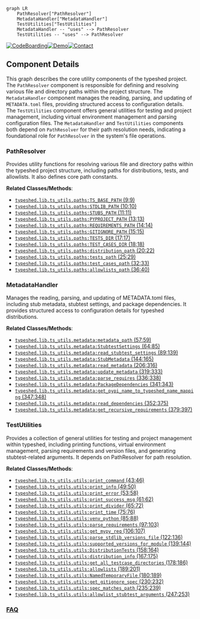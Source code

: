 ```mermaid
graph LR
    PathResolver["PathResolver"]
    MetadataHandler["MetadataHandler"]
    TestUtilities["TestUtilities"]
    MetadataHandler -- "uses" --> PathResolver
    TestUtilities -- "uses" --> PathResolver
```
[![CodeBoarding](https://img.shields.io/badge/Generated%20by-CodeBoarding-9cf?style=flat-square)](https://github.com/CodeBoarding/GeneratedOnBoardings)[![Demo](https://img.shields.io/badge/Try%20our-Demo-blue?style=flat-square)](https://www.codeboarding.org/demo)[![Contact](https://img.shields.io/badge/Contact%20us%20-%20contact@codeboarding.org-lightgrey?style=flat-square)](mailto:contact@codeboarding.org)

## Component Details

This graph describes the core utility components of the typeshed project. The `PathResolver` component is responsible for defining and resolving various file and directory paths within the project structure. The `MetadataHandler` component manages the reading, parsing, and updating of `METADATA.toml` files, providing structured access to configuration details. The `TestUtilities` component offers general utilities for testing and project management, including virtual environment management and parsing configuration files. The `MetadataHandler` and `TestUtilities` components both depend on `PathResolver` for their path resolution needs, indicating a foundational role for `PathResolver` in the system's file operations.

### PathResolver
Provides utility functions for resolving various file and directory paths within the typeshed project structure, including paths for distributions, tests, and allowlists. It also defines core path constants.


**Related Classes/Methods**:

- <a href="https://github.com/python/typeshed/blob/master/lib/ts_utils/paths.py#L9-L9" target="_blank" rel="noopener noreferrer">`typeshed.lib.ts_utils.paths:TS_BASE_PATH` (9:9)</a>
- <a href="https://github.com/python/typeshed/blob/master/lib/ts_utils/paths.py#L10-L10" target="_blank" rel="noopener noreferrer">`typeshed.lib.ts_utils.paths:STDLIB_PATH` (10:10)</a>
- <a href="https://github.com/python/typeshed/blob/master/lib/ts_utils/paths.py#L11-L11" target="_blank" rel="noopener noreferrer">`typeshed.lib.ts_utils.paths:STUBS_PATH` (11:11)</a>
- <a href="https://github.com/python/typeshed/blob/master/lib/ts_utils/paths.py#L13-L13" target="_blank" rel="noopener noreferrer">`typeshed.lib.ts_utils.paths:PYPROJECT_PATH` (13:13)</a>
- <a href="https://github.com/python/typeshed/blob/master/lib/ts_utils/paths.py#L14-L14" target="_blank" rel="noopener noreferrer">`typeshed.lib.ts_utils.paths:REQUIREMENTS_PATH` (14:14)</a>
- <a href="https://github.com/python/typeshed/blob/master/lib/ts_utils/paths.py#L15-L15" target="_blank" rel="noopener noreferrer">`typeshed.lib.ts_utils.paths:GITIGNORE_PATH` (15:15)</a>
- <a href="https://github.com/python/typeshed/blob/master/lib/ts_utils/paths.py#L17-L17" target="_blank" rel="noopener noreferrer">`typeshed.lib.ts_utils.paths:TESTS_DIR` (17:17)</a>
- <a href="https://github.com/python/typeshed/blob/master/lib/ts_utils/paths.py#L18-L18" target="_blank" rel="noopener noreferrer">`typeshed.lib.ts_utils.paths:TEST_CASES_DIR` (18:18)</a>
- <a href="https://github.com/python/typeshed/blob/master/lib/ts_utils/paths.py#L20-L22" target="_blank" rel="noopener noreferrer">`typeshed.lib.ts_utils.paths:distribution_path` (20:22)</a>
- <a href="https://github.com/python/typeshed/blob/master/lib/ts_utils/paths.py#L25-L29" target="_blank" rel="noopener noreferrer">`typeshed.lib.ts_utils.paths:tests_path` (25:29)</a>
- <a href="https://github.com/python/typeshed/blob/master/lib/ts_utils/paths.py#L32-L33" target="_blank" rel="noopener noreferrer">`typeshed.lib.ts_utils.paths:test_cases_path` (32:33)</a>
- <a href="https://github.com/python/typeshed/blob/master/lib/ts_utils/paths.py#L36-L40" target="_blank" rel="noopener noreferrer">`typeshed.lib.ts_utils.paths:allowlists_path` (36:40)</a>


### MetadataHandler
Manages the reading, parsing, and updating of METADATA.toml files, including stub metadata, stubtest settings, and package dependencies. It provides structured access to configuration details for typeshed distributions.


**Related Classes/Methods**:

- <a href="https://github.com/python/typeshed/blob/master/lib/ts_utils/metadata.py#L57-L59" target="_blank" rel="noopener noreferrer">`typeshed.lib.ts_utils.metadata:metadata_path` (57:59)</a>
- <a href="https://github.com/python/typeshed/blob/master/lib/ts_utils/metadata.py#L64-L85" target="_blank" rel="noopener noreferrer">`typeshed.lib.ts_utils.metadata:StubtestSettings` (64:85)</a>
- <a href="https://github.com/python/typeshed/blob/master/lib/ts_utils/metadata.py#L89-L139" target="_blank" rel="noopener noreferrer">`typeshed.lib.ts_utils.metadata:read_stubtest_settings` (89:139)</a>
- <a href="https://github.com/python/typeshed/blob/master/lib/ts_utils/metadata.py#L144-L165" target="_blank" rel="noopener noreferrer">`typeshed.lib.ts_utils.metadata:StubMetadata` (144:165)</a>
- <a href="https://github.com/python/typeshed/blob/master/lib/ts_utils/metadata.py#L206-L316" target="_blank" rel="noopener noreferrer">`typeshed.lib.ts_utils.metadata:read_metadata` (206:316)</a>
- <a href="https://github.com/python/typeshed/blob/master/lib/ts_utils/metadata.py#L319-L333" target="_blank" rel="noopener noreferrer">`typeshed.lib.ts_utils.metadata:update_metadata` (319:333)</a>
- <a href="https://github.com/python/typeshed/blob/master/lib/ts_utils/metadata.py#L336-L338" target="_blank" rel="noopener noreferrer">`typeshed.lib.ts_utils.metadata:parse_requires` (336:338)</a>
- <a href="https://github.com/python/typeshed/blob/master/lib/ts_utils/metadata.py#L341-L343" target="_blank" rel="noopener noreferrer">`typeshed.lib.ts_utils.metadata:PackageDependencies` (341:343)</a>
- <a href="https://github.com/python/typeshed/blob/master/lib/ts_utils/metadata.py#L347-L348" target="_blank" rel="noopener noreferrer">`typeshed.lib.ts_utils.metadata:get_pypi_name_to_typeshed_name_mapping` (347:348)</a>
- <a href="https://github.com/python/typeshed/blob/master/lib/ts_utils/metadata.py#L352-L375" target="_blank" rel="noopener noreferrer">`typeshed.lib.ts_utils.metadata:read_dependencies` (352:375)</a>
- <a href="https://github.com/python/typeshed/blob/master/lib/ts_utils/metadata.py#L379-L397" target="_blank" rel="noopener noreferrer">`typeshed.lib.ts_utils.metadata:get_recursive_requirements` (379:397)</a>


### TestUtilities
Provides a collection of general utilities for testing and project management within typeshed, including printing functions, virtual environment management, parsing requirements and version files, and generating stubtest-related arguments. It depends on PathResolver for path resolution.


**Related Classes/Methods**:

- <a href="https://github.com/python/typeshed/blob/master/lib/ts_utils/utils.py#L43-L46" target="_blank" rel="noopener noreferrer">`typeshed.lib.ts_utils.utils:print_command` (43:46)</a>
- <a href="https://github.com/python/typeshed/blob/master/lib/ts_utils/utils.py#L49-L50" target="_blank" rel="noopener noreferrer">`typeshed.lib.ts_utils.utils:print_info` (49:50)</a>
- <a href="https://github.com/python/typeshed/blob/master/lib/ts_utils/utils.py#L53-L58" target="_blank" rel="noopener noreferrer">`typeshed.lib.ts_utils.utils:print_error` (53:58)</a>
- <a href="https://github.com/python/typeshed/blob/master/lib/ts_utils/utils.py#L61-L62" target="_blank" rel="noopener noreferrer">`typeshed.lib.ts_utils.utils:print_success_msg` (61:62)</a>
- <a href="https://github.com/python/typeshed/blob/master/lib/ts_utils/utils.py#L65-L72" target="_blank" rel="noopener noreferrer">`typeshed.lib.ts_utils.utils:print_divider` (65:72)</a>
- <a href="https://github.com/python/typeshed/blob/master/lib/ts_utils/utils.py#L75-L76" target="_blank" rel="noopener noreferrer">`typeshed.lib.ts_utils.utils:print_time` (75:76)</a>
- <a href="https://github.com/python/typeshed/blob/master/lib/ts_utils/utils.py#L85-L88" target="_blank" rel="noopener noreferrer">`typeshed.lib.ts_utils.utils:venv_python` (85:88)</a>
- <a href="https://github.com/python/typeshed/blob/master/lib/ts_utils/utils.py#L97-L103" target="_blank" rel="noopener noreferrer">`typeshed.lib.ts_utils.utils:parse_requirements` (97:103)</a>
- <a href="https://github.com/python/typeshed/blob/master/lib/ts_utils/utils.py#L106-L107" target="_blank" rel="noopener noreferrer">`typeshed.lib.ts_utils.utils:get_mypy_req` (106:107)</a>
- <a href="https://github.com/python/typeshed/blob/master/lib/ts_utils/utils.py#L122-L136" target="_blank" rel="noopener noreferrer">`typeshed.lib.ts_utils.utils:parse_stdlib_versions_file` (122:136)</a>
- <a href="https://github.com/python/typeshed/blob/master/lib/ts_utils/utils.py#L139-L144" target="_blank" rel="noopener noreferrer">`typeshed.lib.ts_utils.utils:supported_versions_for_module` (139:144)</a>
- <a href="https://github.com/python/typeshed/blob/master/lib/ts_utils/utils.py#L158-L164" target="_blank" rel="noopener noreferrer">`typeshed.lib.ts_utils.utils:DistributionTests` (158:164)</a>
- <a href="https://github.com/python/typeshed/blob/master/lib/ts_utils/utils.py#L167-L175" target="_blank" rel="noopener noreferrer">`typeshed.lib.ts_utils.utils:distribution_info` (167:175)</a>
- <a href="https://github.com/python/typeshed/blob/master/lib/ts_utils/utils.py#L178-L186" target="_blank" rel="noopener noreferrer">`typeshed.lib.ts_utils.utils:get_all_testcase_directories` (178:186)</a>
- <a href="https://github.com/python/typeshed/blob/master/lib/ts_utils/utils.py#L189-L201" target="_blank" rel="noopener noreferrer">`typeshed.lib.ts_utils.utils:allowlists` (189:201)</a>
- <a href="https://github.com/python/typeshed/blob/master/lib/ts_utils/utils.py#L180-L189" target="_blank" rel="noopener noreferrer">`typeshed.lib.ts_utils.utils:NamedTemporaryFile` (180:189)</a>
- <a href="https://github.com/python/typeshed/blob/master/lib/ts_utils/utils.py#L230-L232" target="_blank" rel="noopener noreferrer">`typeshed.lib.ts_utils.utils:get_gitignore_spec` (230:232)</a>
- <a href="https://github.com/python/typeshed/blob/master/lib/ts_utils/utils.py#L235-L239" target="_blank" rel="noopener noreferrer">`typeshed.lib.ts_utils.utils:spec_matches_path` (235:239)</a>
- <a href="https://github.com/python/typeshed/blob/master/lib/ts_utils/utils.py#L247-L253" target="_blank" rel="noopener noreferrer">`typeshed.lib.ts_utils.utils:allowlist_stubtest_arguments` (247:253)</a>




### [FAQ](https://github.com/CodeBoarding/GeneratedOnBoardings/tree/main?tab=readme-ov-file#faq)